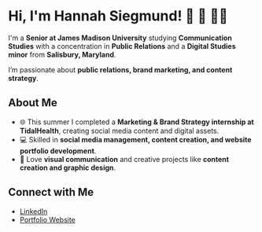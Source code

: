 # Hi, I'm Hannah Siegmund! 👋 👯 👨‍💻

I'm a **Senior at James Madison University** studying **Communication Studies** with a concentration in **Public Relations** and a **Digital Studies minor** from **Salisbury, Maryland**.

I’m passionate about **public relations, brand marketing, and content strategy**.  

## About Me
- 🌐 This summer I completed a **Marketing & Brand Strategy internship at TidalHealth**, creating social media content and digital assets.  
- 💻 Skilled in **social media management, content creation, and website portfolio development**.    
- 🎨 Love **visual communication** and creative projects like **content creation and graphic design**. 
## Connect with Me
- [LinkedIn](https://www.linkedin.com/in/hannah-siegmund-8652102b2/)  
- [Portfolio Website](https://sites.google.com/view/hannahsiegmundinternship/home)
